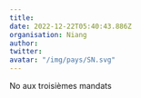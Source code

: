 ```yaml
---
title: 
date: 2022-12-22T05:40:43.886Z
organisation: Niang
author: 
twitter: 
avatar: "/img/pays/SN.svg"
---
```


No aux troisièmes mandats 
